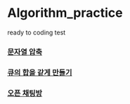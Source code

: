 # Algorithm_practice
ready to coding test

### [문자열 압축](https://github.com/PLAYseung/Algorithm_practice/tree/main/sameQue)

### [큐의 합을 같게 만들기](https://github.com/PLAYseung/Algorithm_practice/tree/main/zipString)

### [오픈 채팅방](https://github.com/PLAYseung/Algorithm_practice/tree/main/openChat)
